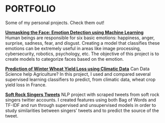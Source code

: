 # PORTFOLIO
Some of my personal projects. Check them out!

[**Unmasking the Face: Emotion Detection using Machine Learning**](https://github.com/mariagilr/PORTFOLIO/blob/master/Unmasking%20the%20face.ipynb)                                   
Human beings are responsible for six basic emotions: happiness, anger, surprise, sadness, fear, and disgust. Creating a model that classifies these emotions can be extremely useful in areas like image processing, cybersecurity, robotics, psychology, etc. The objective of this project is to create models to categorize faces based on the emotion.

[**Prediction of Winter Wheat Yield Loss using Climatic Data**](https://github.com/mariagilr/PORTFOLIO/blob/master/Prediction%20of%20Wheat%20Yield%20Loss.ipynb)
Can Data Science help Agriculture? In this project, I used and compared several supervised learning classifiers to predict, from climatic data,  wheat crop yield loss in France.

[**Soft Rock Singers Tweets**](https://github.com/mariagilr/PORTFOLIO/blob/master/Soft%20Rock%20Singers%20Tweets.ipynb)
NLP project with scraped tweets from soft rock singers twitter accounts. I created features using both Bag of Words and TF-IDF and run through supervised and unsupervised models in order to study similarities between singers’ tweets and to predict the source of the tweet.
